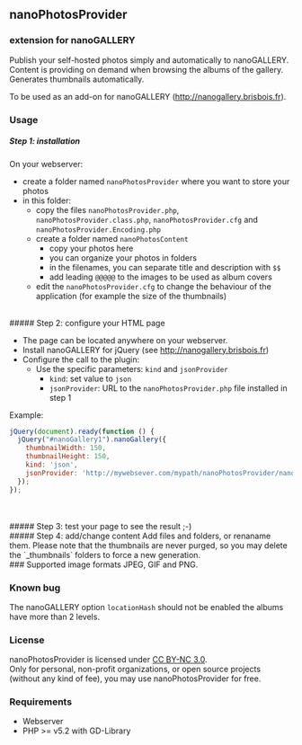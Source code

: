 ## nanoPhotosProvider
### extension for nanoGALLERY
    
  
Publish your self-hosted photos simply and automatically to nanoGALLERY.  
Content is providing on demand when browsing the albums of the gallery.  
Generates thumbnails automatically.  

To be used as an add-on for nanoGALLERY (http://nanogallery.brisbois.fr).

### Usage

##### Step 1: installation

On your webserver:
- create a folder named `nanoPhotosProvider` where you want to store your photos
- in this folder:
  - copy the files `nanoPhotosProvider.php`, `nanoPhotosProvider.class.php`, `nanoPhotosProvider.cfg` and `nanoPhotosProvider.Encoding.php`
  - create a folder named `nanoPhotosContent`
    - copy your photos here
    - you can organize your photos in folders
    - in the filenames, you can separate title and description with `$$`
    - add leading `@@@@@` to the images to be used as album covers
  - edit the `nanoPhotosProvider.cfg` to change the behaviour of the application (for example the size of the thumbnails)  

<br />
##### Step 2: configure your HTML page

- The page can be located anywhere on your webserver.
- Install nanoGALLERY for jQuery (see http://nanogallery.brisbois.fr)
- Configure the call to the plugin:
  - Use the specific parameters: `kind` and `jsonProvider`
    - `kind`: set value to `json`
    - `jsonProvider`: URL to the `nanoPhotosProvider.php` file installed in step 1

Example:

```js
jQuery(document).ready(function () {
  jQuery("#nanoGallery1").nanoGallery({
    thumbnailWidth: 150,
    thumbnailHeight: 150,
    kind: 'json',
    jsonProvider: 'http://mywebsever.com/mypath/nanoPhotosProvider/nanoPhotosProvider.php',
  });
});
```
<br />
<br />
##### Step 3: test your page to see the result ;-)

<br />
##### Step 4: add/change content
Add files and folders, or renaname them.
Please note that the thumbnails are never purged, so you may delete the `_thumbnails` folders to force a new generation.

<br />
### Supported image formats
JPEG, GIF and PNG.

<br />

### Known bug
The nanoGALLERY option `locationHash` should not be enabled the albums have more than 2 levels.  


### License
nanoPhotosProvider is licensed under [CC BY-NC 3.0](http://creativecommons.org/licenses/by-nc/3.0/).  
Only for personal, non-profit organizations, or open source projects (without any kind of fee), you may use nanoPhotosProvider for free.


### Requirements
* Webserver
* PHP >= v5.2 with GD-Library

